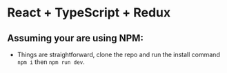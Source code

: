 # React + TypeScript + Redux

## Assuming your are using NPM:
- Things are straightforward, clone the repo and run the install command `npm i` then `npm run dev`.
    
